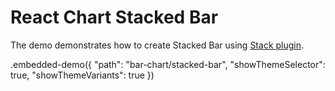 # React Chart Stacked Bar

The demo demonstrates how to create Stacked Bar using [Stack plugin](../../docs/reference/stack.md).

.embedded-demo({ "path": "bar-chart/stacked-bar", "showThemeSelector": true, "showThemeVariants": true })
